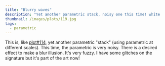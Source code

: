 ```yaml
---
title: "Blurry waves"
description: "Yet another parametric stack, noisy one this time! white uniball on black A4."
thumbnail: /images/plots/119.jpg
tags:
  - parametric
---
```


This is, like [plot#114](/plots/114), yet another parametric "stack" (using parametric at different scales).
This time, the parametric is very noisy. There is a desired effect to make a blur illusion. It's very fuzzy. I have some glitches on the signature but it's part of the art now!
